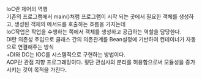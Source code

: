 IoC란 제어의 역행<br>
기존의 프로그램에서 main()처럼 프로그램이 시작 되는 곳에서 필요한 객체를 생성하고, 생성된 객체의 메서드를 호출하는 흐름을 가지는데<br>
IoC작업은 작업을 수행하는 쪽에서 객체를 생성하고 공급하는 역할을 담당한다.
<br>
DI란
의존성 주입으로 클래스 간의 의존관계를 Bean설정에 기반하여 컨테이너가 자동으로 연결해주는 방식<br>
+DI와 DC는 IOC를 시스템적으로 구현하는 방법이다.
<br>
AOP란
관점 지향 프로그래밍이다. 횡단 관심사의 분리를 허용함으로써 모듈성을 증가시키는 것이 목적을 가진다.
